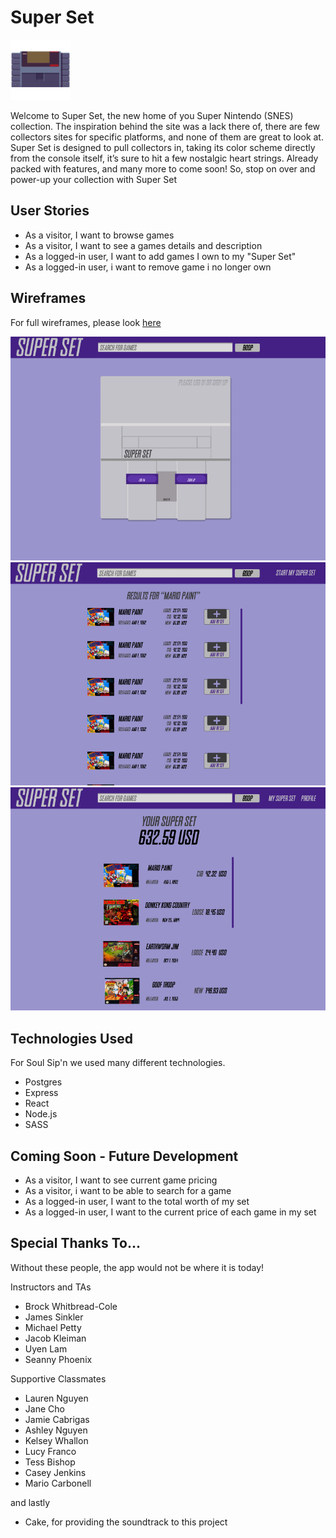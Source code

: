 #  Super Set 
![SPNWireframe](public/favicon.png)

Welcome to Super Set, the new home of you Super Nintendo (SNES) collection. The inspiration behind the site was a lack there of, there are few collectors sites for specific platforms, and none of them are great to look at. Super Set is designed to pull collectors in, taking its color scheme directly from the console itself, it’s sure to hit a few nostalgic heart strings. Already packed with features, and many more to come soon! So, stop on over and power-up your collection with Super Set

## User Stories
- As a visitor, I want to browse games 
- As a visitor, I want to see a games details and description
- As a logged-in user, I want to add games I own to my "Super Set"
- As a logged-in user, i want to remove game i no longer own

## Wireframes
For full wireframes, please look [here](https://www.figma.com/file/vWFQ1KsLPvftmLREwZgpF1/Super-Set?node-id=0%3A1)

![SPNWireframe](public/Wireframe1.jpeg)
![SPNWireframe](public/Wireframe2.jpeg)
![SPNWireframe](public/Wireframe3.jpeg)




## Technologies Used
For Soul Sip'n we used many different technologies.
- Postgres
- Express
- React
- Node.js
- SASS

## Coming Soon - Future Development
- As a visitor, I want to see current game pricing
- As a visitor, i want to be able to search for a game
- As a logged-in user, I want to the total worth of my set
- As a logged-in user, I want to the current price of each game in my set

## Special Thanks To...
Without these people, the app would not be where it is today!

Instructors and TAs
- Brock Whitbread-Cole
- James Sinkler
- Michael Petty
- Jacob Kleiman
- Uyen Lam 
- Seanny Phoenix

Supportive Classmates
- Lauren Nguyen
- Jane Cho
- Jamie Cabrigas
- Ashley Nguyen
- Kelsey Whallon
- Lucy Franco
- Tess Bishop
- Casey Jenkins
- Mario Carbonell

and lastly
- Cake, for providing the soundtrack to this project